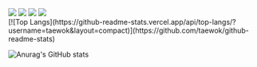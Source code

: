 <div align:center>
  
<img src="https://img.shields.io/badge/React-61DAFB?style=for-the-badge&logo=React&logoColor=white"/>
<img src="https://img.shields.io/badge/JavaScript-F7DF1E?style=for-the-badge&logo=JavaScript&logoColor=white"/>
<img src="https://img.shields.io/badge/CSS3-1572B6?style=for-the-badge&logo=CSS3&logoColor=white"/>
<img src="https://img.shields.io/badge/HTML5-E34F26?style=for-the-badge&logo=HTML5&logoColor=white"/>

<div align:center>
  [![Top Langs](https://github-readme-stats.vercel.app/api/top-langs/?username=taewok&layout=compact)](https://github.com/taewok/github-readme-stats)
</div>
  
![Anurag's GitHub stats](https://github-readme-stats.vercel.app/api?username=taewok&show_icons=true&theme=radical)
  
</div>
  

